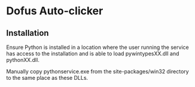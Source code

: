 # Dofus Auto-clicker

## Installation
Ensure Python is installed in a location where the user running the service has access to the installation and is able to load pywintypesXX.dll and pythonXX.dll.

Manually copy pythonservice.exe from the site-packages/win32 directory to the same place as these DLLs.